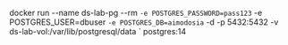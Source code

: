 docker run --name ds-lab-pg --rm `
-e POSTGRES_PASSWORD=pass123 `
-e POSTGRES_USER=dbuser `
-e POSTGRES_DB=aimodosia `
-d -p 5432:5432 -v ds-lab-vol:/var/lib/postgresql/data `
postgres:14